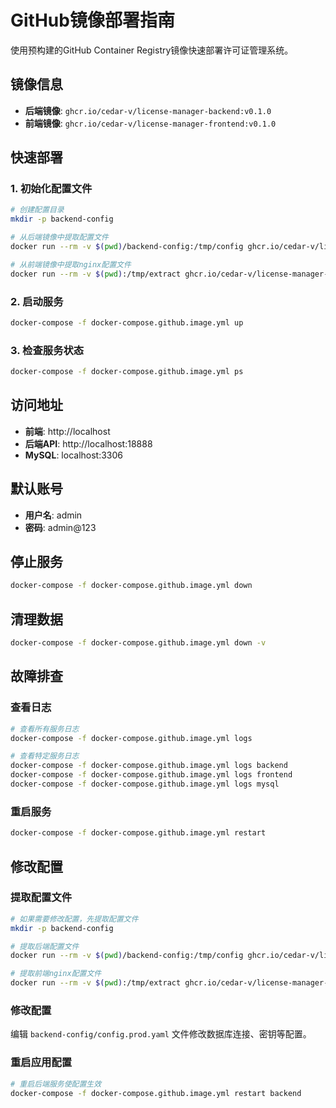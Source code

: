 # GitHub镜像部署指南

使用预构建的GitHub Container Registry镜像快速部署许可证管理系统。

## 镜像信息

- **后端镜像**: `ghcr.io/cedar-v/license-manager-backend:v0.1.0`
- **前端镜像**: `ghcr.io/cedar-v/license-manager-frontend:v0.1.0`

## 快速部署

### 1. 初始化配置文件

```bash
# 创建配置目录
mkdir -p backend-config

# 从后端镜像中提取配置文件
docker run --rm -v $(pwd)/backend-config:/tmp/config ghcr.io/cedar-v/license-manager-backend:v0.1.0 sh -c "cp -r /app/backend/configs/* /tmp/config/"

# 从前端镜像中提取nginx配置文件
docker run --rm -v $(pwd):/tmp/extract ghcr.io/cedar-v/license-manager-frontend:v0.1.0 sh -c "cp /etc/nginx/conf.d/default.conf /tmp/extract/nginx.conf"
```

### 2. 启动服务

```bash
docker-compose -f docker-compose.github.image.yml up
```

### 3. 检查服务状态

```bash
docker-compose -f docker-compose.github.image.yml ps
```

## 访问地址

- **前端**: http://localhost
- **后端API**: http://localhost:18888
- **MySQL**: localhost:3306

## 默认账号

- **用户名**: admin
- **密码**: admin@123

## 停止服务

```bash
docker-compose -f docker-compose.github.image.yml down
```

## 清理数据

```bash
docker-compose -f docker-compose.github.image.yml down -v
```

## 故障排查

### 查看日志

```bash
# 查看所有服务日志
docker-compose -f docker-compose.github.image.yml logs

# 查看特定服务日志
docker-compose -f docker-compose.github.image.yml logs backend
docker-compose -f docker-compose.github.image.yml logs frontend
docker-compose -f docker-compose.github.image.yml logs mysql
```

### 重启服务

```bash
docker-compose -f docker-compose.github.image.yml restart
```

## 修改配置

### 提取配置文件

```bash
# 如果需要修改配置，先提取配置文件
mkdir -p backend-config

# 提取后端配置文件
docker run --rm -v $(pwd)/backend-config:/tmp/config ghcr.io/cedar-v/license-manager-backend:v0.1.0 sh -c "cp -r /app/backend/configs/* /tmp/config/"

# 提取前端nginx配置文件
docker run --rm -v $(pwd):/tmp/extract ghcr.io/cedar-v/license-manager-frontend:v0.1.0 sh -c "cp /etc/nginx/conf.d/default.conf /tmp/extract/nginx.conf"
```

### 修改配置

编辑 `backend-config/config.prod.yaml` 文件修改数据库连接、密钥等配置。

### 重启应用配置

```bash
# 重启后端服务使配置生效
docker-compose -f docker-compose.github.image.yml restart backend
```